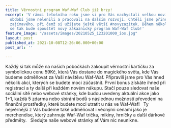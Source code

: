 ```yaml
---
title: Věrnostní program Waf-Waf Club již brzy!
excerpt: 'V rámci letošního roku jsme si pro Vás nachystali velkou novinku. Přes covidové
  období jsme nelenili a pracovali na dalším rozvoji. Chtěli jsme přinést opět něco
  zajímavého, při čemž si užijete ještě větší #novyzazitek. Během několika málo týdnu
  se tak bude spouštět nový zákaznický program Waf-Waf Club!'
feature_image: "/assets/images/20210525_123201000_ios.jpg"
layout: post
published_at: 2021-10-08T12:26:06.000+00:00
post_url: ''

---
```

Každý si tak může na našich pobočkách zakoupit věrnostní kartičku za symbolickou cenu 59Kč, která Vás dostane do magického světa, kde Vás budeme odměňovat za Vaši návštěvu Waf-Waf. Připravili jsme pro Vás hned několik akcí, kterých se budete moci zúčastnit. První bonus získáte ihned při registraci a ty další při každém novém nákupu. Stačí pouze sledovat naše sociální sítě nebo webové stránky, kde budou uvedeny aktuální akce jako 1+1, každá 5 zdarma nebo sbírání bodů s následnou možností převedení na finanční prostředky, které budete moci utratit u nás ve Waf-Waf!   Ty nejvěrnější z Vás budeme také odměňovat i věcnými cenami jako je merchendise, který zahrnuje Waf-Waf trička, mikiny, hrníčky a další dárkové předměty.    Sledujte naše webové stránky ať Vám nic neunikne.